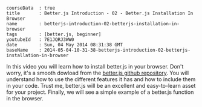 ```
courseData	: true
title		: Better.js Introduction - 02 - Better.js Installation In Browser
name		: betterjs-introduction-02-betterjs-installation-in-browser
tags        : [better.js, beginner]
youtubeId	: 7E1JQRJ3WW0
date		: Sun, 04 May 2014 08:31:38 GMT
baseName	: 2014-05-04-10-31-38-betterjs-introduction-02-betterjs-installation-in-browser
```

In this video you will learn how to install better.js in your browser. Don't worry, it's a smooth dowload from the [better.js github repository](https://github.com/jeromeetienne/better.js/). You will understand how to use the different features it has and how to include them in your code. Trust me, better.js will be an excellent and easy-to-learn asset for your project. Finally, we will see a simple example of a better.js function in the browser. 


